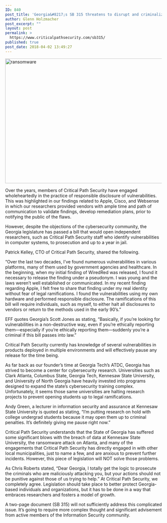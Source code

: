 ```yaml
---
ID: 840
post_title: 'Georgia&#8217;s SB 315 threatens to disrupt and criminalize security research'
author: Glenn Holzmacher
post_excerpt: ""
layout: post
permalink: >
  https://www.criticalpathsecurity.com/sb315/
published: true
post_date: 2018-04-02 13:49:27
---
```

<img src="https://www.criticalpathsecurity.com/wp-content/uploads/2017/10/ransomware.jpg" alt="ransomware" width="600" height="400" />

Over the years, members of Critical Path Security have engaged wholeheartedly in the practice of responsible disclosure of vulnerabilities. This was highlighted in our findings related to Apple, Cisco, and Websense in which our researchers provided vendors with ample time and path of communication to validate findings, develop remediation plans, prior to notifying the public of the flaws.

However, despite the objections of the cybersecurity community, the Georgia legislature has passed a bill that would open independent researchers, such as Critical Path Security staff who identify vulnerabilities in computer systems, to prosecution and up to a year in jail.

Patrick Kelley, CTO of Critical Path Security, shared the following.

“Over the last two decades, I’ve found numerous vulnerabilities in various platforms, many of them used by government agencies and healthcare. In the beginning, when my initial finding of WiredRed was released, I found it necessary to release the finding under a pseudonym. I was young and the laws weren’t well established or communicated. In my recent finding regarding Apple, I felt free to share that finding under my real identity without fear of legal ramifications. I found the vulnerabilities using my own hardware and performed responsible disclosure. The ramifications of this bill will require individuals, such as myself, to either halt all disclosures to vendors or return to the methods used in the early 90’s.”

EFF quotes Georgia’s Scott Jones as stating, “Basically, if you’re looking for vulnerabilities in a non-destructive way, even if you’re ethically reporting them—especially if you’re ethically reporting them—suddenly you’re a criminal if this bill passes into law.”

Critical Path Security currently has knowledge of several vulnerabilities in products deployed in multiple environments and will effectively pause any release for the time being.

As far back as our founder’s time at Georgia Tech’s ATDC, Georgia has strived to become a center for cybersecurity research. Universities such as Clark Atlanta, Columbus State, Georgia Tech, Kennesaw State University, and University of North Georgia have heavily invested into programs designed to expand the state’s cybersecurity training complex. Unfortunately, it seems those same universities are halting research projects to prevent opening students up to legal ramifications.

Andy Green, a lecturer in information security and assurance at Kennesaw State University is quoted as stating, “I’m putting research on hold with college undergrad students because it may open them up to criminal penalties. It’s definitely giving me pause right now.”

Critical Path Security understands that the State of Georgia has suffered some significant blows with the breach of data at Kennesaw State University, the ransomware attack on Atlanta, and many of the engagements that Critical Path Security has directly engaged in with other local municipalities, just to name a few, and are anxious to prevent further incidents. However, this piece of legislation will NOT solve those problems.

As Chris Roberts stated, “Dear Georgia, I totally get the logic to prosecute the criminals who are maliciously attacking you, but your actions should not be punitive against those of us trying to help.” At Critical Path Security, we completely agree. Legislation should take place to better protect Georgia-based individuals and organizations, but it has to be done in a way that embraces researchers and fosters a model of growth.

A two-page document (SB 315) will not sufficiently address this complicated issue. It’s going to require more complex thought and significant advisement from active members of the Information Security community.